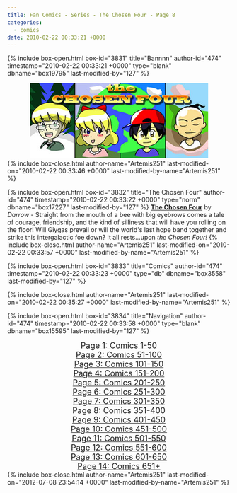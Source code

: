 ```yaml
---
title: Fan Comics - Series - The Chosen Four - Page 8
categories:
  - comics
date: 2010-02-22 00:33:21 +0000
---
```

{% include box-open.html box-id="3831" title="Bannnn" author-id="474" timestamp="2010-02-22 00:33:21 +0000" type="blank" dbname="box19795" last-modified-by="127" %}
<center>
<img src="/comics/series/chosenfour/chosenfourbanner.jpg" />
</center>
{% include box-close.html author-name="Artemis251" last-modified-on="2010-02-22 00:33:46 +0000" last-modified-by-name="Artemis251" %}

{% include box-open.html box-id="3832" title="The Chosen Four" author-id="474" timestamp="2010-02-22 00:33:22 +0000" type="norm" dbname="box17227" last-modified-by="127" %}
<b><u>The Chosen Four</u></b> by <i>Darrow</i> - Straight from the mouth of a bee with big eyebrows comes a tale of courage, friendship, and the kind of silliness that will have you rolling on the floor!  Will Giygas prevail or will the world's last hope band together and strike this intergalactic foe down?  It all rests...upon <i>the Chosen Four!</i>
{% include box-close.html author-name="Artemis251" last-modified-on="2010-02-22 00:33:57 +0000" last-modified-by-name="Artemis251" %}

{% include box-open.html box-id="3833" title="Comics" author-id="474" timestamp="2010-02-22 00:33:23 +0000" type="db" dbname="box3558" last-modified-by="127" %}
<center><navigator search="`Content` LIKE 'Darrow%'" display="no" quantity="50" start="350" section="description" /><displaytor mode="twocolumnlist" /></center>
{% include box-close.html author-name="Artemis251" last-modified-on="2010-02-22 00:35:27 +0000" last-modified-by-name="Artemis251" %}

{% include box-open.html box-id="3834" title="Navigation" author-id="474" timestamp="2010-02-22 00:33:58 +0000" type="blank" dbname="box15595" last-modified-by="127" %}
<center>
<a href="http://starmen.net/comics/series/chosenfour/index.php"><font size="4">Page 1: Comics 1-50</font></a><br />
<a href="http://starmen.net/comics/series/chosenfour/index2.php"><font size="4">Page 2: Comics 51-100</font></a><br />
<a href="http://starmen.net/comics/series/chosenfour/index3.php"><font size="4">Page 3: Comics 101-150</font></a><br />
<a href="http://starmen.net/comics/series/chosenfour/index4.php"><font size="4">Page 4: Comics 151-200</font></a><br />
<a href="http://starmen.net/comics/series/chosenfour/index5.php"><font size="4">Page 5: Comics 201-250</font></a><br />
<a href="http://starmen.net/comics/series/chosenfour/index6.php"><font size="4">Page 6: Comics 251-300</font></a>
<br /><a href="http://starmen.net/comics/series/chosenfour/index7.php"><font size="4">Page 7: Comics 301-350</font></a>
<br /><font size="4">Page 8: Comics 351-400</font>
<br /><a href="http://starmen.net/comics/series/chosenfour/index9.php"><font size="4">Page 9: Comics 401-450</font></a>
<br /><a href="http://starmen.net/comics/series/chosenfour/index10.php"><font size="4">Page 10: Comics 451-500</font></a>
<br /><a href="http://starmen.net/comics/series/chosenfour/index11.php"><font size="4">Page 11: Comics 501-550</font></a>
<br /><a href="http://starmen.net/comics/series/chosenfour/index12.php"><font size="4">Page 12: Comics 551-600</font></a>
<br /><a href="http://starmen.net/comics/series/chosenfour/index13.php"><font size="4">Page 13: Comics 601-650</font></a>
<br /><a href="http://starmen.net/comics/series/chosenfour/index14.php"><font size="4">Page 14: Comics 651+</font></a>
<!--
<br /><a href="http://starmen.net/comics/series/chosenfour/index10.php"><font size="4">Page 10: Comics 301+</font></a>
-->
</center>
{% include box-close.html author-name="Artemis251" last-modified-on="2012-07-08 23:54:14 +0000" last-modified-by-name="Artemis251" %}
